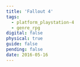 ```yaml
---
title: 'Fallout 4'
tags:
  - platform_playstation-4
  - genre_rpg
digital: false
physical: true
guide: false
pending: false
date: 2016-05-16
---
```


